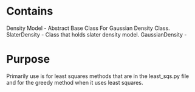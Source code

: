 # Contains

Density Model - Abstract Base Class For Gaussian Density Class. 
SlaterDensity - Class that holds slater density model.
GaussianDensity - 

# Purpose
Primarily use is for least squares methods that are in the 
least_sqs.py file and for the greedy method when it uses
least squares.
